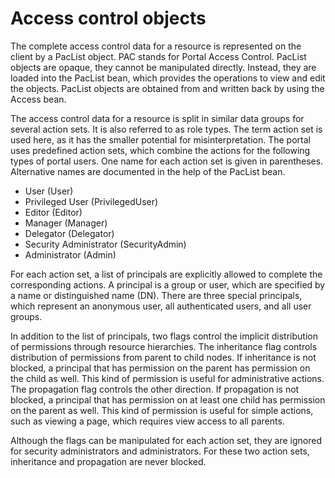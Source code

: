 # Access control objects

The complete access control data for a resource is represented on the client by a PacList object. PAC stands for Portal Access Control. PacList objects are opaque, they cannot be manipulated directly. Instead, they are loaded into the PacList bean, which provides the operations to view and edit the objects. PacList objects are obtained from and written back by using the Access bean.

The access control data for a resource is split in similar data groups for several action sets. It is also referred to as role types. The term action set is used here, as it has the smaller potential for misinterpretation. The portal uses predefined action sets, which combine the actions for the following types of portal users. One name for each action set is given in parentheses. Alternative names are documented in the help of the PacList bean.

-   User \(User\)
-   Privileged User \(PrivilegedUser\)
-   Editor \(Editor\)
-   Manager \(Manager\)
-   Delegator \(Delegator\)
-   Security Administrator \(SecurityAdmin\)
-   Administrator \(Admin\)

For each action set, a list of principals are explicitly allowed to complete the corresponding actions. A principal is a group or user, which are specified by a name or distinguished name \(DN\). There are three special principals, which represent an anonymous user, all authenticated users, and all user groups.

In addition to the list of principals, two flags control the implicit distribution of permissions through resource hierarchies. The inheritance flag controls distribution of permissions from parent to child nodes. If inheritance is not blocked, a principal that has permission on the parent has permission on the child as well. This kind of permission is useful for administrative actions. The propagation flag controls the other direction. If propagation is not blocked, a principal that has permission on at least one child has permission on the parent as well. This kind of permission is useful for simple actions, such as viewing a page, which requires view access to all parents.

Although the flags can be manipulated for each action set, they are ignored for security administrators and administrators. For these two action sets, inheritance and propagation are never blocked.


